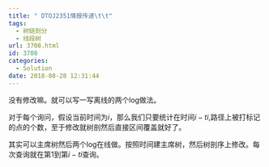 ```yaml
---
title: " DTOJ2351情报传递\t\t"
tags:
  - 树链剖分
  - 线段树
url: 3708.html
id: 3708
categories:
  - Solution
date: 2018-08-28 12:31:44
---
```


没有修改嘛。就可以写一写离线的两个log做法。

对于每个询问，假设当前时间为$i$，那么我们只要统计在时间$i-ti$,路径上被打标记的点的个数，至于修改就树剖然后直接区间覆盖就好了。

其实可以主席树然后两个log在线做。按照时间建主席树，然后树剖序上修改。每次查询就在第1到第$i-ti$查询。